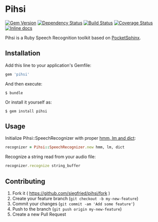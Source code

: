 # Pihsi

[![Gem Version](https://badge.fury.io/rb/pihsi.svg)](http://badge.fury.io/rb/pihsi)
[![Dependency Status](https://gemnasium.com/siegfried/pihsi.svg)](https://gemnasium.com/siegfried/pihsi)
[![Build Status](https://travis-ci.org/siegfried/pihsi.svg?branch=master)](https://travis-ci.org/siegfried/pihsi)
[![Coverage Status](https://coveralls.io/repos/siegfried/pihsi/badge.png)](https://coveralls.io/r/siegfried/pihsi)
[![Inline docs](http://inch-ci.org/github/siegfried/pihsi.svg?branch=master)](http://inch-ci.org/github/siegfried/pihsi)

Pihsi is a Ruby Speech Recognition toolkit based on [PocketSphinx](http://cmusphinx.sourceforge.net).

## Installation

Add this line to your application's Gemfile:

```ruby
gem 'pihsi'
```

And then execute:

    $ bundle

Or install it yourself as:

    $ gem install pihsi

## Usage

Initialize Pihsi::SpeechRecognizer with proper [hmm, lm and dict](http://cmusphinx.sourceforge.net/wiki/tutorialpocketsphinx#initialization):

```ruby
recognizer = Pihsi::SpeechRecognizer.new hmm, lm, dict
```

Recognize a string read from your audio file:

```ruby
recognizer.recognize string_buffer
```

## Contributing

1. Fork it ( https://github.com/siegfried/pihsi/fork )
2. Create your feature branch (`git checkout -b my-new-feature`)
3. Commit your changes (`git commit -am 'Add some feature'`)
4. Push to the branch (`git push origin my-new-feature`)
5. Create a new Pull Request
